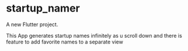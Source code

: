 # startup_namer

A new Flutter project.

This App generates startup names infinitely as u scroll down and there is feature to add favorite names to a separate view
